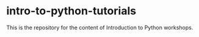 # intro-to-python-tutorials
This is the repository for the content of Introduction to Python workshops.
